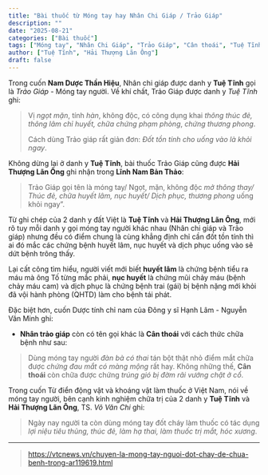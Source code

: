 ```yaml
---
title: "Bài thuốc từ Móng tay hay Nhân Chi Giáp / Trảo Giáp"
description: ""
date: "2025-08-21"
categories: ["Bài thuốc"]
tags: ["Móng tay", "Nhân Chi Giáp", "Trảo Giáp", "Cân thoái", "Tuệ Tĩnh", "Hải Thượng Lãn Ông"]
author: ["Tuệ Tĩnh", "Hải Thượng Lãn Ông"]
draft: false
---
```


Trong cuốn **Nam Dược Thần Hiệu**, Nhân chi giáp được danh y **Tuệ Tĩnh** gọi là *Trảo Giáp* - Móng tay người. 
Về khí chất, Trảo Giáp được danh y *Tuệ Tĩnh* ghi: 

> Vị *ngọt mặn*, tính *hàn*, không độc, có công dụng khai *thông thúc đẻ, thông lâm chỉ huyết, chữa chứng phạm phòng*, *chứng thương phong*. 
> 
> Cách dùng Trảo giáp rất giản đơn: *Đốt tồn tính cho uống vào là khỏi ngay*.

Không dừng lại ở danh y **Tuệ Tĩnh**, bài thuốc Trảo Giáp cũng được **Hải Thượng Lãn Ông** ghi nhận trong **Lĩnh Nam Bản Thảo**: 

> Trảo Giáp gọi tên là móng tay/ Ngọt, mặn, không độc *mở thông thay/ Thúc đẻ, chữa huyết lâm, nục huyết/ Dịch phục, thương phong* uống khỏi ngay”.

Từ ghi chép của 2 danh y đất Việt là **Tuệ Tĩnh** và **Hải Thượng Lãn Ông**, mới rõ tuy mỗi danh y gọi móng tay người khác nhau (Nhân chi giáp và Trảo giáp) nhưng đều có điểm chung là cùng khẳng định chỉ cần đốt tồn tính thì ai đó mắc các chứng bệnh huyết lâm, nục huyết và dịch phục uống vào sẽ dứt bệnh trông thấy.

Lại cất công tìm hiểu, người viết mới biết **huyết lâm** là chứng bệnh tiểu ra máu mà ông Tố từng mắc phải, **nục huyết** là chứng mũi chảy máu (bệnh chảy máu cam) và dịch phục là chứng bệnh trai (gái) bị bệnh nặng mới khỏi đã vội hành phòng (QHTD) làm cho bệnh tái phát.

Đặc biệt hơn, cuốn Dược tính chỉ nam của Đông y sĩ Hạnh Lâm - Nguyễn Văn Minh ghi:

- **Nhân trảo giáp** còn có tên gọi khác là **Cân thoái** với cách thức chữa bệnh như sau: 

> Dùng móng tay người *đàn bà có thai* tán bột thật nhỏ điểm mắt chữa được *chứng đau mắt có màng mộng* rất hay. 
> Không những thế, **Cân thoái** còn chữa được chứng *trúng gió bị đờm rãi vướng chặt ở cổ*.

Trong cuốn Từ điển động vật và khoáng vật làm thuốc ở Việt Nam, nói về móng tay người, bên cạnh kinh nghiệm chữa trị của 2 danh y **Tuệ Tĩnh** và **Hải Thượng Lãn Ông**, TS. *Võ Văn Chi* ghi:

> Ngày nay người ta còn dùng móng tay đốt cháy làm thuốc có tác dụng *lợi niệu tiêu thủng, thúc đẻ, làm hạ thai, làm thuốc trị mắt, hóc xương*.

***

> https://vtcnews.vn/chuyen-la-mong-tay-nguoi-dot-chay-de-chua-benh-trong-ar119619.html
